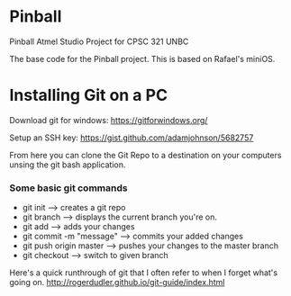 # Pinball
Pinball Atmel Studio Project for CPSC 321 UNBC

The base code for the Pinball project. This is based on Rafael's miniOS.

<h1>Installing Git on a PC</h1>

Download git for windows:
https://gitforwindows.org/

Setup an SSH key:
https://gist.github.com/adamjohnson/5682757

From here you can clone the Git Repo to a destination on your computers unsing the git bash application.

<h3>Some basic git commands</h3>
<ul>
<li>git init --> creates a git repo</li>
  <li>git branch --> displays the current branch you're on.</li>
  <li>git add --> adds your changes</li>
  <li>git commit -m "message" --> commits your added changes</li>
  <li>git push origin master --> pushes your changes to the master branch</li>
  <li>git checkout <branchName> --> switch to given branch</li>
</ul>

Here's a quick runthrough of git that I often refer to when I forget what's going on. 
http://rogerdudler.github.io/git-guide/index.html
